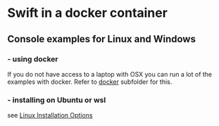 # Swift in a docker container

## Console examples for Linux and Windows

### - using docker
If you do not have access to a laptop with OSX you can run a lot of the examples with docker. 
Refer to [docker](./docker) subfolder for this. 

### - installing on Ubuntu or wsl
see [Linux Installation Options](https://www.swift.org/install/linux/) 

